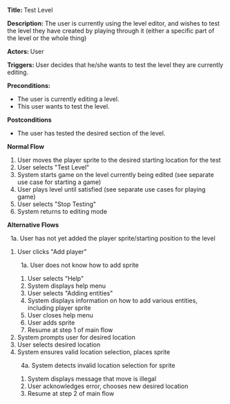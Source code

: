 <strong> Title: </strong>
Test Level

<strong> Description: </strong>
The user is currently using the level editor, and wishes to test the level they have created by playing through it (either a specific part of the level or the whole thing)

<strong> Actors: </strong>
User

<strong> Triggers: </strong>
User decides that he/she wants to test the level they are currently editing.

<strong> Preconditions: </strong>

<ul>
<li>The user is currently editing a level.</li>
<li>This user wants to test the level.</li>
</ul>

<strong> Postconditions </strong>

<ul>
<li>The user has tested the desired section of the level.</li>
</ul>

<strong> Normal Flow </strong>

<ol>
<li>User moves the player sprite to the desired starting location for the test</li>
<li>User selects "Test Level"</li>
<li>System starts game on the level currently being edited (see separate use case for starting a game)</li>
<li>User plays level until satisfied (see separate use cases for playing game)</li>
<li>User selects "Stop Testing"</li>
<li>System returns to editing mode</li>
</ol>

<strong> Alternative Flows </strong>

&nbsp;&nbsp;1a. User has not yet added the player sprite/starting position to the level
  <ol>
    <li>User clicks "Add player"
    
  &nbsp;&nbsp;1a. User does not know how to add sprite
  <ol>
      <li>User selects "Help"</li>
      <li>System displays help menu</li>
      <li>User selects "Adding entities"</li>
      <li>System displays information on how to add various entities, including player sprite</li>
      <li>User closes help menu</li>
      <li>User adds sprite</li>
      <li>Resume at step 1 of main flow</li>
  </ol>
  </li>
    <li>System prompts user for desired location</li>
    <li>User selects desired location</li>
    <li>System ensures valid location selection, places sprite
  
  &nbsp;&nbsp;4a. System detects invalid location selection for sprite
  <ol>
      <li>System displays message that move is illegal</li>
      <li>User acknowledges error, chooses new desired location</li>
      <li>Resume at step 2 of main flow</li>
  </ol>
  </li>
 </ol>
 
